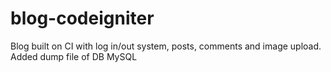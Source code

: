 # blog-codeigniter
Blog built on CI with log in/out system, posts, comments and image upload.
Added dump file of DB MySQL
